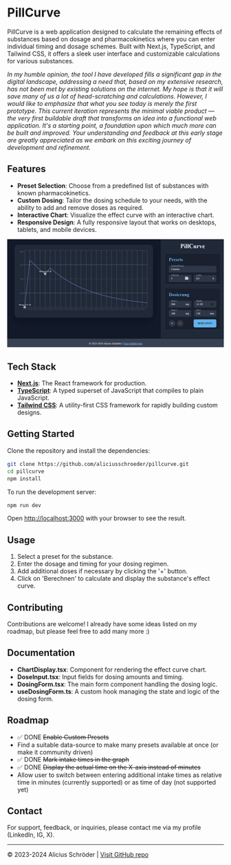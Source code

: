 # PillCurve

PillCurve is a web application designed to calculate the remaining effects of substances based on dosage and pharmacokinetics where you can enter individual timing and dosage schemes. Built with Next.js, TypeScript, and Tailwind CSS, it offers a sleek user interface and customizable calculations for various substances.

_In my humble opinion, the tool I have developed fills a significant gap in the digital landscape, addressing a need that, based on my extensive research, has not been met by existing solutions on the internet. My hope is that it will save many of us a lot of head-scratching and calculations. However, I would like to emphasize that what you see today is merely the first prototype. This current iteration represents the minimal viable product — the very first buildable draft that transforms an idea into a functional web application. It's a starting point, a foundation upon which much more can be built and improved. Your understanding and feedback at this early stage are greatly appreciated as we embark on this exciting journey of development and refinement._

## Features

- **Preset Selection**: Choose from a predefined list of substances with known pharmacokinetics.
- **Custom Dosing**: Tailor the dosing schedule to your needs, with the ability to add and remove doses as required.
- **Interactive Chart**: Visualize the effect curve with an interactive chart.
- **Responsive Design**: A fully responsive layout that works on desktops, tablets, and mobile devices.

![PillCurve Application Screenshot](https://github.com/aliciusschroeder/pillcurve/blob/main/public/Screenshot.jpg)

## Tech Stack

- **[Next.js](https://nextjs.org/)**: The React framework for production.
- **[TypeScript](https://www.typescriptlang.org/)**: A typed superset of JavaScript that compiles to plain JavaScript.
- **[Tailwind CSS](https://tailwindcss.com/)**: A utility-first CSS framework for rapidly building custom designs.

## Getting Started

Clone the repository and install the dependencies:

```bash
git clone https://github.com/aliciusschroeder/pillcurve.git
cd pillcurve
npm install
```

To run the development server:

```bash
npm run dev
```

Open [http://localhost:3000](http://localhost:3000) with your browser to see the result.

## Usage

1. Select a preset for the substance.
2. Enter the dosage and timing for your dosing regimen.
3. Add additional doses if necessary by clicking the '+' button.
4. Click on 'Berechnen' to calculate and display the substance's effect curve.

## Contributing

Contributions are welcome! I already have some ideas listed on my roadmap, but please feel free to add many more :)

## Documentation

- **ChartDisplay.tsx**: Component for rendering the effect curve chart.
- **DoseInput.tsx**: Input fields for dosing amounts and timing.
- **DosingForm.tsx**: The main form component handling the dosing logic.
- **useDosingForm.ts**: A custom hook managing the state and logic of the dosing form.

[//]: # "## License"
[//]: # "This project is licensed under the  License - see the [LICENSE.md] file for details."

## Roadmap

- ✅ DONE ~~Enable Custom Presets~~
- Find a suitable data-source to make many presets available at once (or make it community driven)
- ✅ DONE ~~Mark intake times in the graph~~
- ✅ DONE ~~Display the actual time on the X-axis instead of minutes~~
- Allow user to switch between entering additional intake times as relative time in minutes (currently supported) or as time of day (not supported yet)

## Contact

For support, feedback, or inquiries, please contact me via my profile (LinkedIn, IG, X).

---

© 2023-2024 Alicius Schröder | [Visit GitHub repo](https://github.com/aliciusschroeder/pillcurve)

```

```
